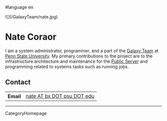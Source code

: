
#language en
<div class='right'>![](/GalaxyTeam/nate.jpg)</div>

# Nate Coraor

I am a system administrator, programmer, and a part of the [Galaxy Team](/GalaxyTeam) at [Penn State University](http://www.psu.edu/).  My primary contributions to the project are to the infrastructure architecture and maintenance for the [Public Server](/Main) and programming related to systems tasks such as running jobs.

## Contact

<table>
  <tr>
    <th> Email </th>
    <td> <a href="mailto:nate AT bx DOT psu DOT edu">nate AT bx DOT psu DOT edu</a> </td>
  </tr>
</table>


---
CategoryHomepage
